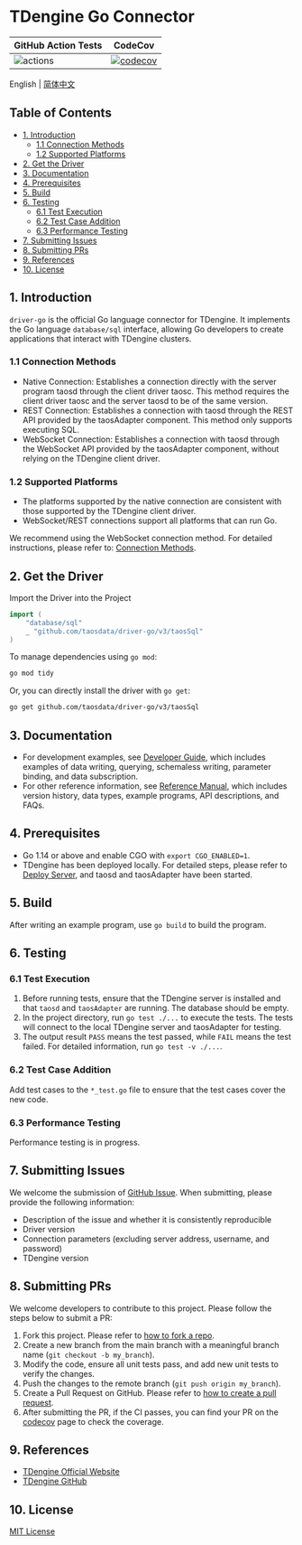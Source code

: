<!-- omit in toc -->
# TDengine Go Connector

<!-- omit in toc -->

| GitHub Action Tests                                                                  | CodeCov                                                                                                                           |
|--------------------------------------------------------------------------------------|-----------------------------------------------------------------------------------------------------------------------------------|
| ![actions](https://github.com/taosdata/driver-go/actions/workflows/go.yml/badge.svg) | [![codecov](https://codecov.io/gh/taosdata/driver-go/graph/badge.svg?token=70E8APPMKR)](https://codecov.io/gh/taosdata/driver-go) |

English | [简体中文](README-CN.md)

<!-- omit in toc -->
## Table of Contents

<!-- omit in toc -->

- [1. Introduction](#1-introduction)
    - [1.1 Connection Methods](#11-connection-methods)
    - [1.2 Supported Platforms](#12-supported-platforms)
- [2. Get the Driver](#2-get-the-driver)
- [3. Documentation](#3-documentation)
- [4. Prerequisites](#4-prerequisites)
- [5. Build](#5-build)
- [6. Testing](#6-testing)
    - [6.1 Test Execution](#61-test-execution)
    - [6.2 Test Case Addition](#62-test-case-addition)
    - [6.3 Performance Testing](#63-performance-testing)
- [7. Submitting Issues](#7-submitting-issues)
- [8. Submitting PRs](#8-submitting-prs)
- [9. References](#9-references)
- [10. License](#10-license)

## 1. Introduction

`driver-go` is the official Go language connector for TDengine. It implements the Go language `database/sql` interface,
allowing Go developers to create applications that interact with TDengine clusters.

### 1.1 Connection Methods

- Native Connection: Establishes a connection directly with the server program taosd through the client driver taosc.
  This method requires the client driver taosc and the server taosd to be of the same version.
- REST Connection: Establishes a connection with taosd through the REST API provided by the taosAdapter component. This
  method only supports executing SQL.
- WebSocket Connection: Establishes a connection with taosd through the WebSocket API provided by the taosAdapter
  component, without relying on the TDengine client driver.

### 1.2 Supported Platforms

- The platforms supported by the native connection are consistent with those supported by the TDengine client driver.
- WebSocket/REST connections support all platforms that can run Go.

We recommend using the WebSocket connection method. For detailed instructions, please refer
to: [Connection Methods](https://docs.tdengine.com/developer-guide/connecting-to-tdengine/#connection-methods).

## 2. Get the Driver

Import the Driver into the Project

```go
import (
    "database/sql"
    _ "github.com/taosdata/driver-go/v3/taosSql"
)
```

To manage dependencies using `go mod`:

```sh
go mod tidy
```

Or, you can directly install the driver with `go get`:

```sh
go get github.com/taosdata/driver-go/v3/taosSql
```

## 3. Documentation

- For development examples, see [Developer Guide](https://docs.tdengine.com/developer-guide/), which includes examples
  of data writing, querying, schemaless writing, parameter binding, and data subscription.
- For other reference information,
  see [Reference Manual](https://docs.tdengine.com/tdengine-reference/client-libraries/go/), which includes version
  history, data types, example programs, API descriptions, and FAQs.

## 4. Prerequisites

- Go 1.14 or above and enable CGO with `export CGO_ENABLED=1`.
- TDengine has been deployed locally. For detailed steps, please refer
   to [Deploy Server](https://docs.tdengine.com/get-started/deploy-from-package/), and taosd and taosAdapter have been
   started.

## 5. Build

After writing an example program, use `go build` to build the program.

## 6. Testing

### 6.1 Test Execution

1. Before running tests, ensure that the TDengine server is installed and that `taosd` and `taosAdapter` are running.
   The database should be empty.
2. In the project directory, run `go test ./...` to execute the tests. The tests will connect to the local TDengine
   server and taosAdapter for testing.
3. The output result `PASS` means the test passed, while `FAIL` means the test failed. For detailed information, run
   `go test -v ./...`.

### 6.2 Test Case Addition

Add test cases to the `*_test.go` file to ensure that the test cases cover the new code.

### 6.3 Performance Testing

Performance testing is in progress.

## 7. Submitting Issues

We welcome the submission of [GitHub Issue](https://github.com/taosdata/driver-go/issues/new?template=Blank+issue). When
submitting, please provide the following information:

- Description of the issue and whether it is consistently reproducible
- Driver version
- Connection parameters (excluding server address, username, and password)
- TDengine version

## 8. Submitting PRs

We welcome developers to contribute to this project. Please follow the steps below to submit a PR:

1. Fork this project. Please refer
   to [how to fork a repo](https://docs.github.com/en/get-started/quickstart/fork-a-repo).
2. Create a new branch from the main branch with a meaningful branch name (`git checkout -b my_branch`).
3. Modify the code, ensure all unit tests pass, and add new unit tests to verify the changes.
4. Push the changes to the remote branch (`git push origin my_branch`).
5. Create a Pull Request on GitHub. Please refer
   to [how to create a pull request](https://docs.github.com/en/pull-requests/collaborating-with-pull-requests/proposing-changes-to-your-work-with-pull-requests/creating-a-pull-request).
6. After submitting the PR, if the CI passes, you can find your PR on
   the [codecov](https://app.codecov.io/gh/taosdata/driver-go/pulls) page to check the coverage.

## 9. References

- [TDengine Official Website](https://tdengine.com/)
- [TDengine GitHub](https://github.com/taosdata/TDengine)

## 10. License

[MIT License](./LICENSE)
